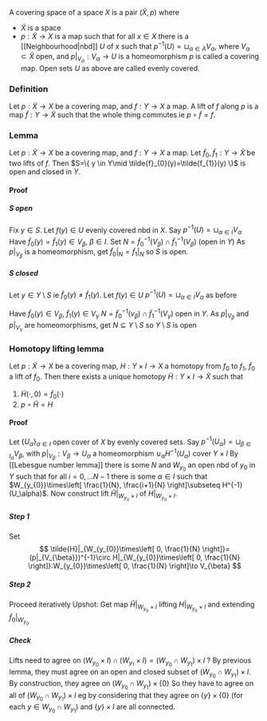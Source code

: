 A covering space of a space $X$ is a pair $(\tilde{X}, p)$ where
- $\tilde{X}$ is a space
- $p: \tilde{X}\to X$ is a map such that for all $x \in X$ there is a [[Neighbourhood|nbd]] $U$ of $x$ such that $p ^{-1}(U)=\sqcup_{\alpha\in A}V_{\alpha}$, where $V_{\alpha}\subset \tilde X$ open, and $p|_{V_{\alpha}}:V_{\alpha}\to U$ is a homeomorphism
$p$ is called a covering map. Open sets $U$ as above are called evenly covered.
### Definition
Let $p: \tilde{X}\to X$ be a covering map, and $f:Y\to X$ a map.
A lift of $f$ along $p$ is a map $\tilde{f}:Y\to \tilde{X}$ such that the whole thing commutes ie $p\circ \tilde{f}=f$.

### Lemma
Let $p: \tilde{X}\to X$ be a covering map, and $f:Y\to X$ a map. Let $\tilde{f}_{0},\tilde{f}_{1}:Y\to \tilde{X}$ be two lifts of $f$. Then
$S=\{ y \in Y\mid \tilde{f}_{0}(y)=\tilde{f_{1}}(y) \}$ is open and closed in $Y$.
#### Proof
##### $S$ open
Fix $y \in S$. Let $f(y)\in U$ evenly covered nbd in $X$. 
Say $p ^{-1}(U)=\sqcup_{\alpha \in I} V_{\alpha}$
Have $\tilde{f}_{0}(y)=\tilde{f}_{1}(y)\in V_{\beta}$, $\beta \in I$.
Set $N=\tilde{f}^{-1}_{0}(V_{\beta})\cap \tilde{f}^{-1}_{1}(V_{\beta})$ (open in $Y$)
As $p|_{V_{\beta}}$ is a homeomorphism, get $\tilde{f}_{0}|_{N}=\tilde{f}_{1}|_{N}$ so $S$ is open.

##### $S$ closed
Let $y\in Y\setminus S$ ie $\tilde{f}_{0}(y)\neq \tilde{f}_{1}(y)$.
Let $f(y)\in U$
$p ^{-1}(U)=\sqcup_{\alpha \in I} V_{\alpha}$ as before

Have $\tilde{f}_{0}(y)\in V_{\beta}$, $\tilde{f}_{1}(y)\in V_{\gamma}$
$N=\tilde{f}_{0}^{-1}(v_{\beta})\cap \tilde{f}_{1}^{-1}(V_{\gamma})$ open in $Y$.
As $p|_{V_{\beta}}$ and $p|_{V_{\gamma}}$ are homeomorphisms, get $N\subseteq Y\setminus S$ so $Y\setminus S$ is open


### Homotopy lifting lemma
Let $p:\tilde{X}\to X$ be a covering map, $H:Y\times I\to X$ a homotopy from $f_{0}$ to $f_{1}$, $\tilde{f}_{0}$ a lift of $f_{0}$. Then there exists a unique homotopy $\tilde{H}:Y\times I\to \tilde{X}$ such that 
1. $\tilde{H}(\cdot,0)=\tilde{f}_{0}(\cdot)$
2. $p\circ \tilde{H}=H$
#### Proof
Let $\{ U_{\alpha} \}_{\alpha \in I}$ open cover of $X$ by evenly covered sets.
Say $p ^{-1}(U_{\alpha})=\sqcup_{\beta \in I_{\alpha}}V_{\beta}$, with $p|_{V_{\beta}}:V_{\beta}\to U_{\alpha}$ a homeomorphism
$\cup_{\alpha}H^{-1}(U_{\alpha})$ cover $Y\times I$
By [[Lebesgue number lemma]] there is some $N$ and $W_{y_{0}}$ an open nbd of $y_{0}$ in $Y$ such that 
for all $i=0,\dots N-1$ there is some $\alpha \in I$ such that 
$W_{y_{0}}\times\left[ \frac{1}{N}, \frac{i+1}{N} \right]\subseteq H^{-1}(U_\alpha)$.
Now construct lift $\tilde{H}|_{W_{y_{0}}\times I}$ of $H|_{W_{y_{0}}\times I}$.
##### Step 1
Set
$$
\tilde{H}|_{W_{y_{0}}\times\left[ 0, \frac{1}{N} \right]}=(p|_{V_{\beta}})^{-1}\circ H|_{W_{y_{0}}\times\left[ 0, \frac{1}{N} \right]}:W_{y_{0}}\times\left[ 0, \frac{1}{N} \right]\to V_{\beta}
$$
##### Step 2
Proceed iteratively
Upshot:
Get map $\tilde{H}|_{W_{y_{0}}\times I}$ lifting $H|_{W_{y_{0}}\times I}$ and extending $\tilde{f}_{0}|_{W_{y_{0}}}$

##### Check
Lifts need to agree on $(W_{y_{0}}\times I)\cap(W_{y_{1}}\times I)=(W_{y_{0}}\cap W_{y_{1}})\times I$ ?
By previous lemma, they must agree on an open and closed subset of $(W_{y_{0}}\cap W_{y_{1}})\times I$.
By construction, they agree on $(W_{y_{0}}\cap W_{y_{1}})\times \{ 0 \}$
So they have to agree on all of $(W_{y_{0}}\cap W_{y_{1}})\times I$
eg by considering that they agree on $\{ y \}\times \{ 0 \}$ (for each $y\in W_{y_{0}}\cap W_{y_{1}}$) and $\{ y \}\times I$ are all connected.